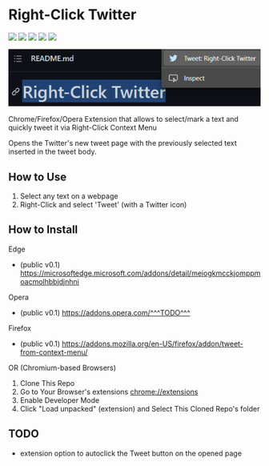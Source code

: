 # Right-Click Twitter

![](https://img.shields.io/github/license/rdavydov/RightClickTwitter?style=for-the-badge&logo=github&color=purple&logoColor=thistle)
![](https://img.shields.io/github/stars/rdavydov/RightClickTwitter?style=for-the-badge&logo=github&color=darkblue&logoColor=aquamarine)
![](https://img.shields.io/github/forks/rdavydov/RightClickTwitter?style=for-the-badge&logo=github&color=darkblue&logoColor=aquamarine)
![](https://img.shields.io/github/watchers/rdavydov/RightClickTwitter?style=for-the-badge&logo=github&color=darkblue&logoColor=aquamarine)
![](https://img.shields.io/github/last-commit/rdavydov/RightClickTwitter?style=for-the-badge&logo=github&color=darkgreen&logoColor=lightgreen)

![](https://github.com/rdavydov/RightClickTwitter/blob/master/Screenshot_1.png?raw=true)

Chrome/Firefox/Opera Extension that allows to select/mark a text and quickly tweet it via Right-Click Context Menu

Opens the Twitter's new tweet page with the previously selected text inserted in the tweet body.

## How to Use

1. Select any text on a webpage
2. Right-Click and select 'Tweet' (with a Twitter icon)

## How to Install

Edge

- (public v0.1) <https://microsoftedge.microsoft.com/addons/detail/meiogkmcckjomppmoacmolhbbjdjnhni>

Opera

- (public v0.1) <https://addons.opera.com/^^^TODO^^^>

Firefox

- (public v0.1) <https://addons.mozilla.org/en-US/firefox/addon/tweet-from-context-menu/>
<!-- 
Chrome

- (public v0.1) <https://chrome.google.com/webstore/detail/^^^TODO^^^> -->

OR (Chromium-based Browsers)

1. Clone This Repo
2. Go to Your Browser's extensions [chrome://extensions](chrome://extensions)
3. Enable Developer Mode
4. Click "Load unpacked" (extension) and Select This Cloned Repo's folder

## TODO

- extension option to autoclick the Tweet button on the opened page

